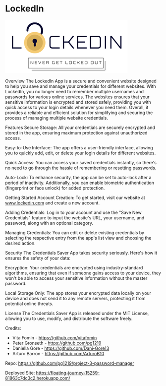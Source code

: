 # LockedIn
![Lock logo](./client/src/lockedinlogo.png)

Overview
The LockedIn App is a secure and convenient website designed to help you save and manage your credentials for different websites. With LockedIn, you no longer need to remember multiple usernames and passwords for various online services. The websites ensures that your sensitive information is encrypted and stored safely, providing you with quick access to your login details whenever you need them. Overall, it provides a reliable and efficient solution for simplifying and securing the process of managing multiple website credentials.

Features
Secure Storage: All your credentials are securely encrypted and stored in the app, ensuring maximum protection against unauthorized access.

Easy-to-Use Interface: The app offers a user-friendly interface, allowing you to quickly add, edit, or delete your login details for different websites.

Quick Access: You can access your saved credentials instantly, so there's no need to go through the hassle of remembering or resetting passwords.

Auto-Lock: To enhance security, the app can be set to auto-lock after a period of inactivity. Additionally, you can enable biometric authentication (fingerprint or face unlock) for added protection.

Getting Started
Account Creation: To get started, visit our website at www.lockedin.com and create a new account. 

Adding Credentials: Log in to your account and use the "Save New Credentials" feature to input the website's URL, your username, and password, along with an optional category.

Managing Credentials: You can edit or delete existing credentials by selecting the respective entry from the app's list view and choosing the desired action.

Security
The Credentials Saver App takes security seriously. Here's how it ensures the safety of your data:

Encryption: Your credentials are encrypted using industry-standard algorithms, ensuring that even if someone gains access to your device, they won't be able to access your sensitive information without the master password.

Local Storage Only: The app stores your encrypted data locally on your device and does not send it to any remote servers, protecting it from potential online threats.

License
The Credentials Saver App is released under the MIT License, allowing you to use, modify, and distribute the software freely.

Credits:
- Vita Fomin - https://github.com/vitafomin
- Peter Gronseth - https://github.com/pg1219
- Daniella Gore - https://github.com/Dani-Gore13
- Arturo Barron - https://github.com/ArturoB10

Repo: https://github.com/pg1219/project-3-password-manager

Deployed Site: 
https://floating-journey-15259-81863c7dc3c2.herokuapp.com/
 